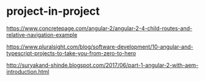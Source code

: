 # project-in-project

https://www.concretepage.com/angular-2/angular-2-4-child-routes-and-relative-navigation-example

https://www.pluralsight.com/blog/software-development/10-angular-and-typescript-projects-to-take-you-from-zero-to-hero

http://suryakand-shinde.blogspot.com/2017/06/part-1-angular-2-with-aem-introduction.html
